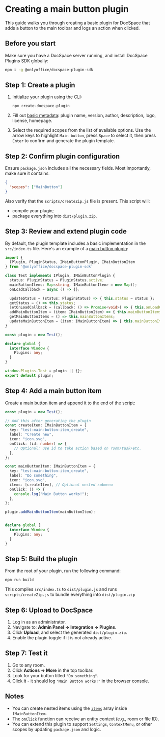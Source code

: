 # Creating a main button plugin

This guide walks you through creating a basic plugin for DocSpace that adds a button to the main toolbar and logs an action when clicked.

## Before you start

Make sure you have a DocSpace server running, and install DocSpace Plugins SDK globally:

``` sh
npm i -g @onlyoffice/docspace-plugin-sdk
```

## Step 1: Create a plugin

1. Initialize your plugin using the CLI:

   ``` sh
   npx create-docspace-plugin
   ```

2. Fill out [basic metadata](/docspace/plugins-sdk/usage-sdk/creating-plugin-template.md): plugin name, version, author, description, logo, license, homepage.

3. Select the required scopes from the list of available options. Use the arrow keys to highlight `Main button`, press `Space` to select it, then press `Enter` to confirm and generate the plugin template.

## Step 2: Confirm plugin configuration

Ensure `package.json` includes all the necessary fields. Most importantly, make sure it contains:

```json
{
  "scopes": ["MainButton"]
}
```

Also verify that the `scripts/createZip.js` file is present. This script will:

- compile your plugin;
- package everything into `dist/plugin.zip`.

## Step 3: Review and extend plugin code

By default, the plugin template includes a basic implementation in the `src/index.ts` file. Here's an example of a [main button plugin](/docspace/plugins-sdk/usage-sdk/coding-plugin/plugin-types/mainbuttonplugin.md):

``` ts
import {
  IPlugin, PluginStatus, IMainButtonPlugin, IMainButtonItem
} from '@onlyoffice/docspace-plugin-sdk'

class Test implements IPlugin, IMainButtonPlugin {
  status: PluginStatus = PluginStatus.active;
  mainButtonItems: Map<string, IMainButtonItem> = new Map();
  onLoadCallback = async () => {};

  updateStatus = (status: PluginStatus) => { this.status = status };
  getStatus = () => this.status;
  setOnLoadCallback = (callback: () => Promise<void>) => { this.onLoadCallback = callback };
  addMainButtonItem = (item: IMainButtonItem) => { this.mainButtonItems.set(item.key, item) };
  getMainButtonItems = () => this.mainButtonItems;
  updateMainButtonItem = (item: IMainButtonItem) => { this.mainButtonItems.set(item.key, item) };
}

const plugin = new Test();

declare global {
  interface Window {
    Plugins: any;
  }
}

window.Plugins.Test = plugin || {};
export default plugin;
```

## Step 4: Add a main button item

Create a [main button item](/docspace/plugins-sdk/usage-sdk/coding-plugin/plugin-items/mainbuttonitem.md) and append it to the end of the script:

``` ts
const plugin = new Test();

// Add this after generating the plugin
const createItem: IMainButtonItem = {
  key: "test-main-button-item_create",
  label: "Create new",
  icon: "icon.svg",
  onClick: (id: number) => {
    // Optional: use id to take action based on room/task/etc.
  },
};

const mainButtonItem: IMainButtonItem = {
  key: "test-main-button-item_create",
  label: "Do something",
  icon: "icon.svg",
  items: [createItem], // Optional nested submenu
  onClick: () => {
    console.log("Main Button works!");
  },
};

plugin.addMainButtonItem(mainButtonItem);


declare global {
  interface Window {
    Plugins: any;
  }
}
```

## Step 5: Build the plugin

From the root of your plugin, run the following command:

``` sh
npm run build
```

This compiles `src/index.ts` to `dist/plugin.js` and runs `scripts/createZip.js` to bundle everything into `dist/plugin.zip`

## Step 6: Upload to DocSpace

1. Log in as an administrator.
2. Navigate to: **Admin Panel → Integration → Plugins**.
3. Click **Upload**, and select the generated `dist/plugin.zip`.
4. Enable the plugin toggle if it is not already active.

## Step 7: Test it

1. Go to any room.
2. Click **Actions → More** in the top toolbar.
3. Look for your button titled `"Do something"`.
4. Click it - it should log `"Main Button works!"` in the browser console.

## Notes

- You can create nested items using the [`items`](/docspace/plugins-sdk/usage-sdk/coding-plugin/plugin-items/mainbuttonitem.md#items) array inside `IMainButtonItem`.
- The [`onClick`](/docspace/plugins-sdk/usage-sdk/coding-plugin/plugin-items/mainbuttonitem.md#onclick) function can receive an entity context (e.g., room or file ID).
- You can extend this plugin to support `Settings`, `ContextMenu`, or other scopes by updating `package.json` and logic.
